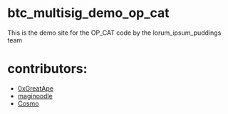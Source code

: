 # btc_multisig_demo_op_cat

This is the demo site for the OP_CAT code by the lorum_ipsum_puddings team

# contributors:

- [0xGreatApe](https://twitter.com/0xGreatApe)
- [maginoodle](https://twitter.com/maginoodle)
- [Cosmo](https://twitter.com/cosm_0x)
